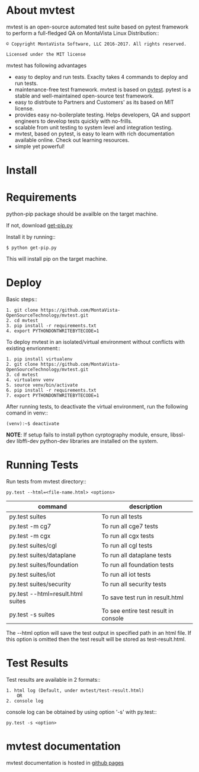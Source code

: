 About mvtest
============

mvtest is an open-source automated test suite based on pytest framework to perform a full-fledged QA on MontaVista Linux Distribution::

    © Copyright MontaVista Software, LLC 2016-2017. All rights reserved.

    Licensed under the MIT license

mvtest has following advantages

* easy to deploy and run tests. Exaclty takes 4 commands to deploy and run tests.
* maintenance-free test framework. mvtest is based on [pytest](http://pytest.org/latest/>). pytest is a stable and well-maintained open-source test framework.
* easy to distrbute to Partners and Customers' as its based on MIT license.
* provides easy no-boilerplate testing. Helps developers, QA and support engineers to develop tests quickly with no-frills.
* scalable from unit testing to system level and integration testing.
* mvtest, based on pytest, is easy to learn with rich documentation available online. Check out learning resources.
* simple yet powerful!

Install
=======

Requirements
============

python-pip package should be availble on the target machine.

If not, download [get-pip.py](https://bootstrap.pypa.io/get-pip.py)

Install it by running::

    $ python get-pip.py

This will install pip on the target machine.

Deploy
======

Basic steps::

    1. git clone https://github.com/MontaVista-OpenSourceTechnology/mvtest.git
    2. cd mvtest
    3. pip install -r requirements.txt
    4. export PYTHONDONTWRITEBYTECODE=1

To deploy mvtest in an isolated/virtual environment without conflicts with existing envrionment::

    1. pip install virtualenv
    2. git clone https://github.com/MontaVista-OpenSourceTechnology/mvtest.git
    3. cd mvtest
    4. virtualenv venv
    5. source venv/bin/activate
    6. pip install -r requirements.txt
    7. export PYTHONDONTWRITEBYTECODE=1

After running tests, to deactivate the virtual environment, run the following comand in venv::

    (venv):~$ deactivate

**NOTE**:  If setup fails to install python cyrptography module, ensure, libssl-dev libffi-dev python-dev libraries are installed on the system.

Running Tests
=============

Run tests from mvtest directory::

    py.test --html=<file-name.html> <options>

| command | description |
| ------- | ----------- |
| py.test suites | To run all tests |
| py.test -m cg7 | To run all cge7 tests |
| py.test -m cgx | To run all cgx tests |
| py.test suites/cgl | To run all cgl tests |
| py.test suites/dataplane | To run all dataplane tests |
| py.test suites/foundation | To run all foundation tests |
| py.test suites/iot | To run all iot tests |
| py.test suites/security | To run all security tests |
| py.test --html=result.html suites | To save test run in result.html |
| py.test -s suites | To see entire test result in console |

The --html option will save the test output in specified path in an html file.
If this option is omitted then the test result will be stored as test-result.html.

Test Results
============

Test results are available in 2 formats::

    1. html log (Default, under mvtest/test-result.html)
        OR
    2. console log

console log can be obtained by using option '-s' with py.test::

    py.test -s <option>

mvtest documentation
====================

mvtest documentation is hosted in [github pages](https://montavista-opensourcetechnology.github.io/mvtest/home.html)

